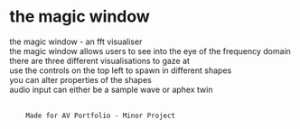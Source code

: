 # the magic window
the magic window - an fft visualiser <br />
        the magic window allows users to see into the eye of the frequency domain<br />
        there are three different visualisations to gaze at<br />
        use the controls on the top left to spawn in different shapes<br />
        you can alter properties of the shapes<br />
        audio input can either be a sample wave or aphex twin<br /> <br />
        
        Made for AV Portfolio - Minor Project
